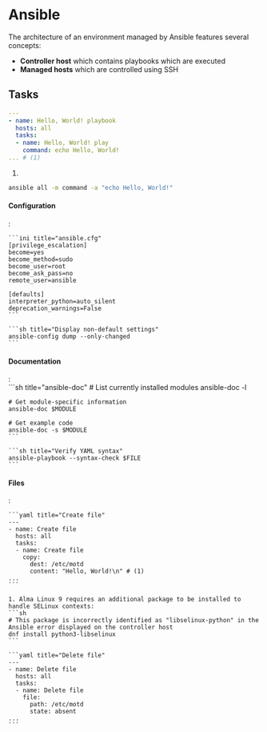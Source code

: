 # Ansible

The architecture of an environment managed by Ansible features several concepts:

- **Controller host** which contains playbooks which are executed
- **Managed hosts** which are controlled using SSH


## Tasks

```yaml title="Hello, World!"
---
- name: Hello, World! playbook
  hosts: all
  tasks:
  - name: Hello, World! play
    command: echo Hello, World!
... # (1)
```

1.     
```sh title="Ad-hoc"
ansible all -m command -a "echo Hello, World!"
```

#### Configuration
:   

    ```ini title="ansible.cfg"
    [privilege_escalation]
    become=yes
    become_method=sudo
    become_user=root
    become_ask_pass=no
    remote_user=ansible

    [defaults]
    interpreter_python=auto_silent
    deprecation_warnings=False
    ```

    ```sh title="Display non-default settings"
    ansible-config dump --only-changed
    ```


#### Documentation
:   
    ```sh title="ansible-doc"
    # List currently installed modules
    ansible-doc -l

    # Get module-specific information
    ansible-doc $MODULE

    # Get example code
    ansible-doc -s $MODULE
    ```

    ```sh title="Verify YAML syntax"
    ansible-playbook --syntax-check $FILE
    ```

#### Files
:   

    ```yaml title="Create file"
    ---
    - name: Create file
      hosts: all
      tasks:
      - name: Create file
        copy:
          dest: /etc/motd
          content: "Hello, World!\n" # (1)
    ...
    ```

    1. Alma Linux 9 requires an additional package to be installed to handle SELinux contexts:
    ```sh
    # This package is incorrectly identified as "libselinux-python" in the Ansible error displayed on the controller host
    dnf install python3-libselinux
    ```

    ```yaml title="Delete file"
    ---
    - name: Delete file
      hosts: all
      tasks:
      - name: Delete file
        file:
          path: /etc/motd
          state: absent
    ...
    ```